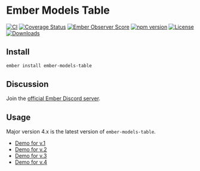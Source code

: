 # Ember Models Table

[![CI](https://github.com/onechiporenko/ember-models-table/actions/workflows/ci.yml/badge.svg)](https://github.com/onechiporenko/ember-models-table/actions/workflows/ci.yml)
[![Coverage Status](https://coveralls.io/repos/github/onechiporenko/ember-models-table/badge.svg?branch=master)](https://coveralls.io/github/onechiporenko/ember-models-table?branch=master)
[![Ember Observer Score](https://emberobserver.com/badges/ember-models-table.svg)](https://emberobserver.com/addons/ember-models-table)
[![npm version](https://badge.fury.io/js/ember-models-table.svg)](https://badge.fury.io/js/ember-models-table)
[![License](http://img.shields.io/:license-mit-blue.svg)](http://doge.mit-license.org)
[![Downloads](http://img.shields.io/npm/dm/ember-models-table.svg)](https://www.npmjs.com/package/ember-models-table)

## Install

```bash
ember install ember-models-table
```

## Discussion

Join the [official Ember Discord server](https://discord.gg/zT3asNS).

## Usage

Major version 4.x is the latest version of `ember-models-table`.

* [Demo for v.1](http://onechiporenko.github.io/ember-models-table/v.1/)
* [Demo for v.2](http://onechiporenko.github.io/ember-models-table/v.2/)
* [Demo for v.3](http://onechiporenko.github.io/ember-models-table/v.3/plain-html/)
* [Demo for v.4](http://onechiporenko.github.io/ember-models-table/v.4/plain-html/)
